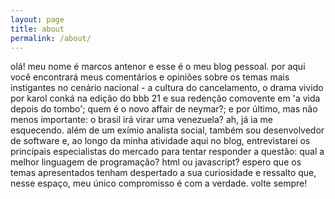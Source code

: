 ```yaml
---
layout: page
title: about
permalink: /about/
---
```


olá! meu nome é marcos antenor e esse é o meu blog pessoal. por aqui você encontrará meus comentários e opiniões sobre os temas mais instigantes no cenário nacional - a cultura do cancelamento, o drama vivido por karol conká na edição do bbb 21 e sua redenção comovente em 'a vida depois do tombo'; quem é o novo affair de neymar?; e por último, mas não menos importante: o brasil irá virar uma venezuela? ah, já ia me esquecendo. além de um exímio analista social, também sou desenvolvedor de software e, ao longo da minha atividade aqui no blog, entrevistarei os principais especialistas do mercado para tentar responder a questão: qual a melhor linguagem de programação? html ou javascript? espero que os temas apresentados tenham despertado a sua curiosidade e ressalto que, nesse espaço, meu único compromisso é com a verdade. volte sempre!